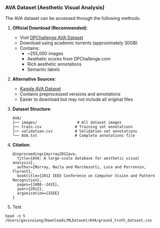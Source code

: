 ### AVA Dataset (Aesthetic Visual Analysis)
The AVA dataset can be accessed through the following methods:

1. **Official Download (Recommended)**:
   - Visit [DPChallenge AVA Dataset](http://academictorrents.com/details/71631f83b11d3d79d8f84efe0a7e12f0ac001460)
   - Download using academic torrents (approximately 30GB)
   - Contains:
     - ~255,000 images
     - Aesthetic scores from DPChallenge.com
     - Rich aesthetic annotations
     - Semantic labels

2. **Alternative Sources**:
   - [Kaggle AVA Dataset](https://www.kaggle.com/datasets/kallehjerppe/ava-dataset)
   - Contains preprocessed versions and annotations
   - Easier to download but may not include all original files

3. **Dataset Structure**:
   ```
   AVA/
   ├── images/                  # All dataset images
   ├── train.csv               # Training set annotations
   ├── validation.csv          # Validation set annotations
   └── AVA.txt                 # Complete annotations file
   ```

4. **Citation**:
   ```
   @inproceedings{murray2012ava,
     title={AVA: A large-scale database for aesthetic visual analysis},
     author={Murray, Naila and Marchesotti, Luca and Perronnin, Florent},
     booktitle={2012 IEEE Conference on Computer Vision and Pattern Recognition},
     pages={2408--2415},
     year={2012},
     organization={IEEE}
   }
   ```
5. Test
```
head -n 5 /Users/gavinxiang/Downloads/MLDataset/AVA/ground_truth_dataset.csv
```

